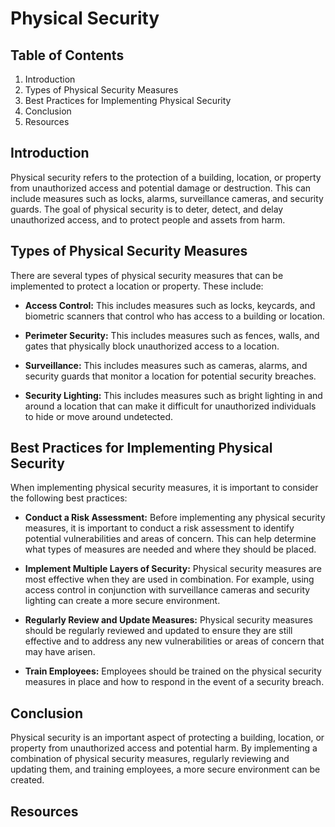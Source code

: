 # Physical Security

## Table of Contents
1. Introduction
2. Types of Physical Security Measures
3. Best Practices for Implementing Physical Security
4. Conclusion
5. Resources

## Introduction
Physical security refers to the protection of a building, location, or property from unauthorized access and potential damage or destruction. This can include measures such as locks, alarms, surveillance cameras, and security guards. The goal of physical security is to deter, detect, and delay unauthorized access, and to protect people and assets from harm.

## Types of Physical Security Measures
There are several types of physical security measures that can be implemented to protect a location or property. These include:

- **Access Control:** This includes measures such as locks, keycards, and biometric scanners that control who has access to a building or location.

- **Perimeter Security:** This includes measures such as fences, walls, and gates that physically block unauthorized access to a location.

- **Surveillance:** This includes measures such as cameras, alarms, and security guards that monitor a location for potential security breaches.

- **Security Lighting:** This includes measures such as bright lighting in and around a location that can make it difficult for unauthorized individuals to hide or move around undetected.

## Best Practices for Implementing Physical Security
When implementing physical security measures, it is important to consider the following best practices:

- **Conduct a Risk Assessment:** Before implementing any physical security measures, it is important to conduct a risk assessment to identify potential vulnerabilities and areas of concern. This can help determine what types of measures are needed and where they should be placed.

- **Implement Multiple Layers of Security:** Physical security measures are most effective when they are used in combination. For example, using access control in conjunction with surveillance cameras and security lighting can create a more secure environment.

- **Regularly Review and Update Measures:** Physical security measures should be regularly reviewed and updated to ensure they are still effective and to address any new vulnerabilities or areas of concern that may have arisen.

- **Train Employees:** Employees should be trained on the physical security measures in place and how to respond in the event of a security breach.

## Conclusion
Physical security is an important aspect of protecting a building, location, or property from unauthorized access and potential harm. By implementing a combination of physical security measures, regularly reviewing and updating them, and training employees, a more secure environment can be created.

## Resources

